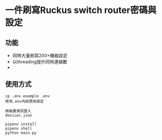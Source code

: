 # 一件刷寫Ruckus switch router密碼與設定
## 功能
* 同時大量刷寫200+機器設定
* 以threading提升同時連線數
* 
## 使用方式
```
cp .env.example .env
修改.env內欲更改設定
```
```
將裝置資訊匯入
devices.json
```
```
pipenv install
pipenv shell
python main.py
```
